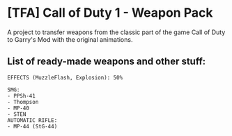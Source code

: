 # [TFA] Call of Duty 1 - Weapon Pack

A project to transfer weapons from the classic part of the game Call of Duty to Garry's Mod with the original animations.

## List of ready-made weapons and other stuff:

  ```
EFFECTS (MuzzleFlash, Explosion): 50%

SMG:
  - PPSh-41
  - Thompson
  - MP-40
  - STEN
AUTOMATIC RIFLE:
  - MP-44 (StG-44)
  ```
